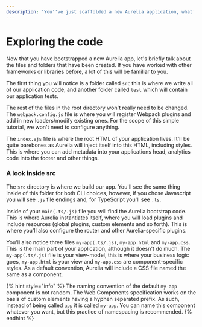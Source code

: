 ```yaml
---
description: 'You''ve just scaffolded a new Aurelia application, what''s next?'
---
```


# Exploring the code

Now that you have bootstrapped a new Aurelia app, let's briefly talk about the files and folders that have been created. If you have worked with other frameworks or libraries before, a lot of this will be familiar to you.

The first thing you will notice is a folder called `src` this is where we write all of our application code, and another folder called `test` which will contain our application tests.

The rest of the files in the root directory won't really need to be changed. The `webpack.config.js` file is where you will register Webpack plugins and add in new loaders/modify existing ones. For the scope of this simple tutorial, we won't need to configure anything.

The `index.ejs` file is where the root HTML of your application lives. It'll be quite barebones as Aurelia will inject itself into this HTML, including styles. This is where you can add metadata into your applications head, analytics code into the footer and other things.

### A look inside src

The `src` directory is where we build our app. You'll see the same thing inside of this folder for both CLI choices, however, if you chose Javascript you will see `.js` file endings and, for TypeScript you'll see `.ts`.

Inside of your `main(.ts/.js)` file you will find the Aurelia bootstrap code. This is where Aurelia instantiates itself, where you will load plugins and include resources \(global plugins, custom elements and so forth\). This is where you'll also configure the router and other Aurelia-specific plugins.

You'll also notice three files `my-app(.ts/.js)`, `my-app.html` and `my-app.css`. This is the main part of your application, although it doesn't do much. The `my-app(.ts/.js)` file is your view-model, this is where your business logic goes, `my-app.html` is your view and `my-app.css` are component-specific styles. As a default convention, Aurelia will include a CSS file named the same as a component.

{% hint style="info" %}
The naming convention of the default `my-app` component is not random. The Web Components specification works on the basis of custom elements having a hyphen separated prefix. As such, instead of being called `app` it is called `my-app`. You can name this component whatever you want, but this practice of namespacing is recommended.
{% endhint %}

